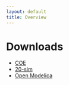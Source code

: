 ```yaml
---
layout: default
title: Overview
---
```





# Downloads

* [COE](http://overture.au.dk/into-cps/development/)
* [20-sim]()
* [Open Modelica]()







